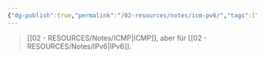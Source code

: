 ```yaml
---
{"dg-publish":true,"permalink":"/02-resources/notes/icm-pv6/","tags":["netzwerk/protocol","netzwerk/ip/ipv6"],"noteIcon":"","updated":"2024-08-02T17:23:38.731+02:00"}
---
```


>[[02 - RESOURCES/Notes/ICMP\|ICMP]], aber für [[02 - RESOURCES/Notes/IPv6\|IPv6]].